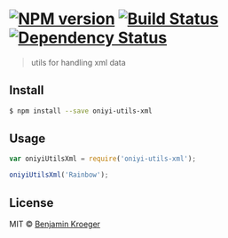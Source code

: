 #  [![NPM version][npm-image]][npm-url] [![Build Status][travis-image]][travis-url] [![Dependency Status][daviddm-image]][daviddm-url]

> utils for handling xml data


## Install

```sh
$ npm install --save oniyi-utils-xml
```


## Usage

```js
var oniyiUtilsXml = require('oniyi-utils-xml');

oniyiUtilsXml('Rainbow');
```


## License

MIT © [Benjamin Kroeger]()


[npm-image]: https://badge.fury.io/js/oniyi-utils-xml.svg
[npm-url]: https://npmjs.org/package/oniyi-utils-xml
[travis-image]: https://travis-ci.org/benkroeger/oniyi-utils-xml.svg?branch=master
[travis-url]: https://travis-ci.org/benkroeger/oniyi-utils-xml
[daviddm-image]: https://david-dm.org/benkroeger/oniyi-utils-xml.svg?theme=shields.io
[daviddm-url]: https://david-dm.org/benkroeger/oniyi-utils-xml
